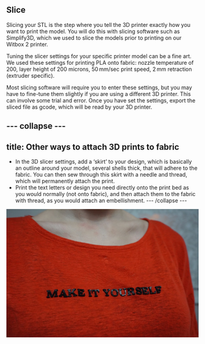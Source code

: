 ## Slice

Slicing your STL is the step where you tell the 3D printer exactly how you want to print the model. You will do this with slicing software such as Simplify3D, which we used to slice the models prior to printing on our Witbox 2 printer. 

Tuning the slicer settings for your specific printer model can be a fine art. We used these settings for printing PLA onto fabric: nozzle temperature of 200, layer height of 200 microns, 50 mm/sec print speed, 2 mm retraction (extruder specific). 

Most slicing software will require you to enter these settings, but you may have to fine-tune them slightly if you are using a different 3D printer. This can involve some trial and error. Once you have set the settings, export the sliced file as gcode, which will be read by your 3D printer.

--- collapse ---
---
title: Other ways to attach 3D prints to fabric
---
- In the 3D slicer settings, add a ‘skirt’ to your design, which is basically an outline around your model, several shells thick, that will adhere to the fabric. You can then sew through this skirt with a needle and thread, which will permanently attach the print.  
- Print the text letters or design you need directly onto the print bed as you would normally (not onto fabric), and then attach them to the fabric with thread, as you would attach an embellishment.
--- /collapse ---

![Sprucing up an old pair of jeans](images/step2.jpg)


